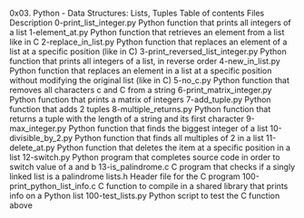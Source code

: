 0x03. Python - Data Structures: Lists, Tuples
Table of contents
Files 	Description
0-print_list_integer.py 	Python function that prints all integers of a list
1-element_at.py 	Python function that retrieves an element from a list like in C
2-replace_in_list.py 	Python function that replaces an element of a list at a specific position (like in C)
3-print_reversed_list_integer.py 	Python function that prints all integers of a list, in reverse order
4-new_in_list.py 	Python function that replaces an element in a list at a specific position without modifying the original list (like in C)
5-no_c.py 	Python function that removes all characters c and C from a string
6-print_matrix_integer.py 	Python function that prints a matrix of integers
7-add_tuple.py 	Python function that adds 2 tuples
8-multiple_returns.py 	Python function that returns a tuple with the length of a string and its first character
9-max_integer.py 	Python function that finds the biggest integer of a list
10-divisible_by_2.py 	Python function that finds all multiples of 2 in a list
11-delete_at.py 	Python function that deletes the item at a specific position in a list
12-switch.py 	Python program that completes source code in order to switch value of a and b
13-is_palindrome.c 	C program that checks if a singly linked list is a palindrome
lists.h 	Header file for the C program
100-print_python_list_info.c 	C function to compile in a shared library that prints info on a Python list
100-test_lists.py 	Python script to test the C function above